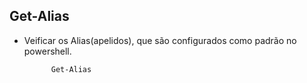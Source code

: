 Get-Alias
----------


- Veificar os Alias(apelidos), que são configurados como padrão no powershell.


			Get-Alias
